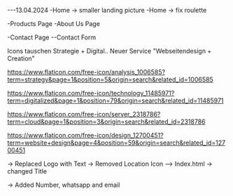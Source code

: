 ---13.04.2024
-Home -> smaller landing picture
-Home -> fix roulette


-Products Page
-About Us Page

-Contact Page
--Contact Form




Icons tauschen Strategie + Digital..
Neuer Service "Webseitendesign + Creation"

https://www.flaticon.com/free-icon/analysis_1006585?term=strategy&page=1&position=5&origin=search&related_id=1006585

https://www.flaticon.com/free-icon/technology_11485971?term=digitalized&page=1&position=79&origin=search&related_id=11485971

https://www.flaticon.com/free-icon/server_2318786?term=cloud&page=1&position=3&origin=search&related_id=2318786

https://www.flaticon.com/free-icon/design_12700451?term=website+design&page=4&position=59&origin=search&related_id=12700451


-> Replaced Logo with Text
-> Removed Location Icon
--> Index.html -> changed Title

-> Added Number, whatsapp and email